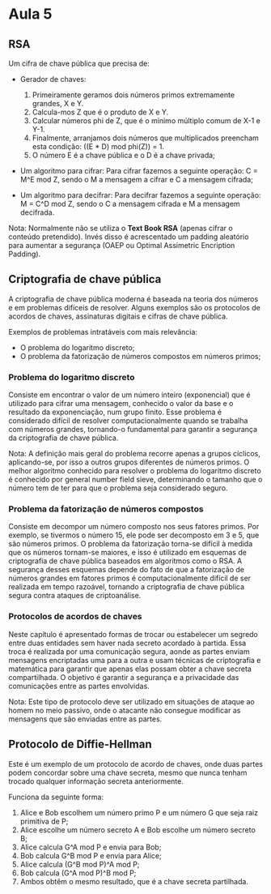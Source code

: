 # Aula 5

## RSA
Um cifra de chave pública que precisa de:

- Gerador de chaves: 
  1. Primeiramente geramos dois números primos extremamente grandes, X e Y.
  2. Calcula-mos Z que é o produto de X e Y.
  3. Calcular números phi de Z, que é o mínimo múltiplo comum de X-1 e Y-1.
  4. Finalmente, arranjamos dois números que multiplicados preencham esta condição: ((E * D) mod phi(Z)) = 1. 
  5. O número E é a chave pública e o D é a chave privada;

- Um algoritmo para cifrar: Para cifrar fazemos a seguinte operação: C = M^E mod Z, sendo o M a mensagem a cifrar e C a mensagem cifrada;
- Um algoritmo para decifrar: Para decifrar fazemos a seguinte operação: M = C^D mod Z, sendo o C a mensagem cifrada e M a mensagem decifrada.

Nota: Normalmente não se utiliza o **Text Book RSA** (apenas cifrar o conteúdo pretendido). Invés disso é acrescentado um padding aleatório para aumentar a segurança (OAEP ou Optimal Assimetric Encription Padding).

## Criptografia de chave pública
A criptografia de chave pública moderna é baseada na teoria dos números e em problemas difíceis de resolver. Alguns exemplos são os protocolos de acordos de chaves, assinaturas digitais e cifras de chave pública.

Exemplos de problemas intratáveis com mais relevância:
- O problema do logaritmo discreto;
- O problema da fatorização de números compostos em números primos;

### Problema do logaritmo discreto
Consiste em encontrar o valor de um número inteiro (exponencial) que é utilizado para cifrar uma mensagem, conhecido o valor da base e o resultado da exponenciação, num grupo finito. Esse problema é considerado difícil de resolver computacionalmente quando se trabalha com números grandes, tornando-o fundamental para garantir a segurança da criptografia de chave pública.

Nota: A definição mais geral do problema recorre apenas a grupos cíclicos, aplicando-se, por isso a outros grupos diferentes de números primos. O melhor algoritmo conhecido para resolver o problema do logaritmo discreto é conhecido por general number field sieve, determinando o tamanho que o número tem de ter para que o problema seja considerado seguro.

### Problema da fatorização de números compostos
Consiste em decompor um número composto nos seus fatores primos. Por exemplo, se tivermos o número 15, ele pode ser decomposto em 3 e 5, que são números primos. O problema da fatorização torna-se difícil à medida que os números tornam-se maiores, e isso é utilizado em esquemas de criptografia de chave pública baseados em algoritmos como o RSA. A segurança desses esquemas depende do fato de que a fatorização de números grandes em fatores primos é computacionalmente difícil de ser realizada em tempo razoável, tornando a criptografia de chave pública segura contra ataques de criptoanálise.

### Protocolos de acordos de chaves
Neste capítulo é apresentado formas de trocar ou estabelecer um segredo entre duas entidades sem haver nada secreto acordado à partida. Essa troca é realizada por uma comunicação segura, aonde as partes enviam mensagens encriptadas uma para a outra e usam técnicas de criptografia e matemática para garantir que apenas elas possam obter a chave secreta compartilhada. O objetivo é garantir a segurança e a privacidade das comunicações entre as partes envolvidas.

Nota: Este tipo de protocolo deve ser utilizado em situações de ataque ao homem no meio passivo, onde o atacante não consegue modificar as mensagens que são enviadas entre as partes.

## Protocolo de Diffie-Hellman
Este é um exemplo de um protocolo de acordo de chaves, onde duas partes podem concordar sobre uma chave secreta, mesmo que nunca tenham trocado qualquer informação secreta anteriormente.

Funciona da seguinte forma:
1. Alice e Bob escolhem um número primo P e um número G que seja raiz primitiva de P;
2. Alice escolhe um número secreto A e Bob escolhe um número secreto B;
3. Alice calcula G^A mod P e envia para Bob;
4. Bob calcula G^B mod P e envia para Alice;
5. Alice calcula (G^B mod P)^A mod P;
6. Bob calcula (G^A mod P)^B mod P;
7. Ambos obtêm o mesmo resultado, que é a chave secreta partilhada.